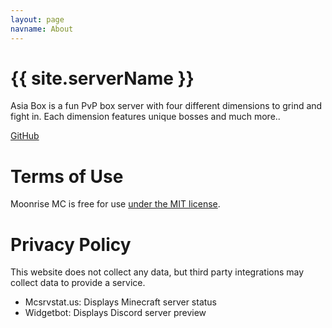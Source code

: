 ```yaml
---
layout: page
navname: About
---
```


# {{ site.serverName }}

Asia Box is a fun PvP box server with four different dimensions to grind and fight in. Each dimension features unique bosses and much more..

[GitHub]()


# Terms of Use

Moonrise MC is free for use [under the MIT license](https://github.com/coffeebank/moonrise).


# Privacy Policy

This website does not collect any data, but third party integrations may collect data to provide a service.

- Mcsrvstat.us: Displays Minecraft server status
- Widgetbot: Displays Discord server preview

